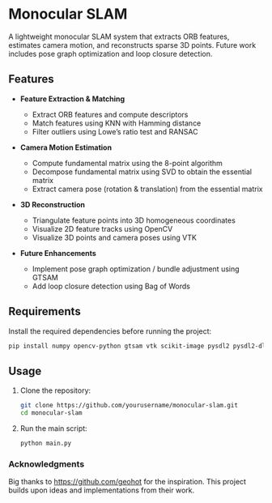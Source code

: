 # Monocular SLAM

A lightweight monocular SLAM system that extracts ORB features, estimates camera motion, and reconstructs sparse 3D points. Future work includes pose graph optimization and loop closure detection.

## Features

- **Feature Extraction & Matching**

  - Extract ORB features and compute descriptors
  - Match features using KNN with Hamming distance
  - Filter outliers using Lowe’s ratio test and RANSAC

- **Camera Motion Estimation**

  - Compute fundamental matrix using the 8-point algorithm
  - Decompose fundamental matrix using SVD to obtain the essential matrix
  - Extract camera pose (rotation & translation) from the essential matrix

- **3D Reconstruction**

  - Triangulate feature points into 3D homogeneous coordinates
  - Visualize 2D feature tracks using OpenCV
  - Visualize 3D points and camera poses using VTK

- **Future Enhancements**

  - Implement pose graph optimization / bundle adjustment using GTSAM
  - Add loop closure detection using Bag of Words

## Requirements

Install the required dependencies before running the project:

```bash
pip install numpy opencv-python gtsam vtk scikit-image pysdl2 pysdl2-dll
```

## Usage

1. Clone the repository:
   ```bash
   git clone https://github.com/yourusername/monocular-slam.git
   cd monocular-slam
   ```
2. Run the main script:
   ```bash
   python main.py
   ```

### Acknowledgments

Big thanks to https://github.com/geohot for the inspiration. This project builds upon ideas and implementations from their work.